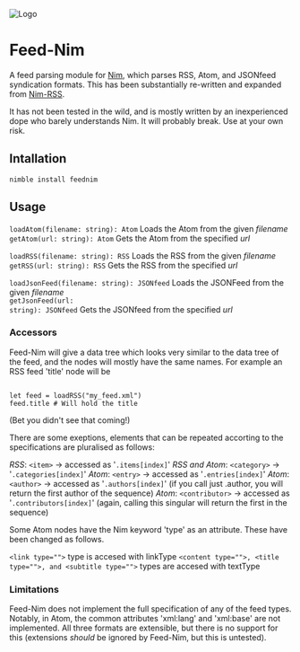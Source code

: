 ![Logo](logo.png)
# Feed-Nim
A feed parsing module for [Nim](https://nim-lang.org), which parses RSS, Atom, and JSONfeed syndication formats. This has been substantially re-written and expanded from [Nim-RSS](https://github.com/achesak/nim-rss).

It has not been tested in the wild, and is mostly written by an inexperienced dope who barely understands Nim. It will probably break. Use at your own risk.

## Intallation

<code>nimble install feednim</code>

## Usage

<code>loadAtom(filename: string): Atom</code> Loads the Atom from the given _filename_<br>
<code>getAtom(url: string): Atom</code> Gets the Atom from the specified _url_<br>

<code>loadRSS(filename: string): RSS</code> Loads the RSS from the given _filename_<br>
<code>getRSS(url: string): RSS</code> Gets the RSS from the specified _url_<br>

<code>loadJsonFeed(filename: string): JSONfeed</code> Loads the JSONFeed from the given _filename_<br>
<code>getJsonFeed(url: string): JSONfeed</code> Gets the JSONfeed from the specified _url_<br>

### Accessors

Feed-Nim will give a data tree which looks very similar to the data tree of the feed, and the nodes will mostly have the same names. For example an RSS feed 'title' node will be

<code>
let feed = loadRSS("my_feed.xml")
feed.title # Will hold the title
</code>

(Bet you didn't see that coming!)

There are some exeptions, elements that can be repeated accorting to the specifications are pluralised as follows:

*RSS*: `<item>` -> accessed as '`.items[index]`'
*RSS and Atom*: `<category>` -> '`.categories[index]`'
*Atom*: `<entry>` -> accessed as '`.entries[index]`'
*Atom*: `<author>` -> accessed as '`.authors[index]`' (if you call just .author, you will return the first author of the sequence)
*Atom*: `<contributor>` -> accessed as '`.contributors[index]`' (again, calling this singular will return the first in the sequence)

Some Atom nodes have the Nim keyword 'type' as an attribute. These have been changed as follows.

`<link type="">` type is accesed with linkType
`<content type="">, <title type="">, and <subtitle type="">` types are accesed with textType

### Limitations

Feed-Nim does not implement the full specification of any of the feed types. Notably, in Atom, the common attributes 'xml:lang' and 'xml:base' are not implemented. All three formats are extensible, but there is no support for this (extensions _should_ be ignored by Feed-Nim, but this is untested).